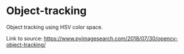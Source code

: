 # Object-tracking
Object tracking using HSV color space.

Link to source: https://www.pyimagesearch.com/2018/07/30/opencv-object-tracking/
